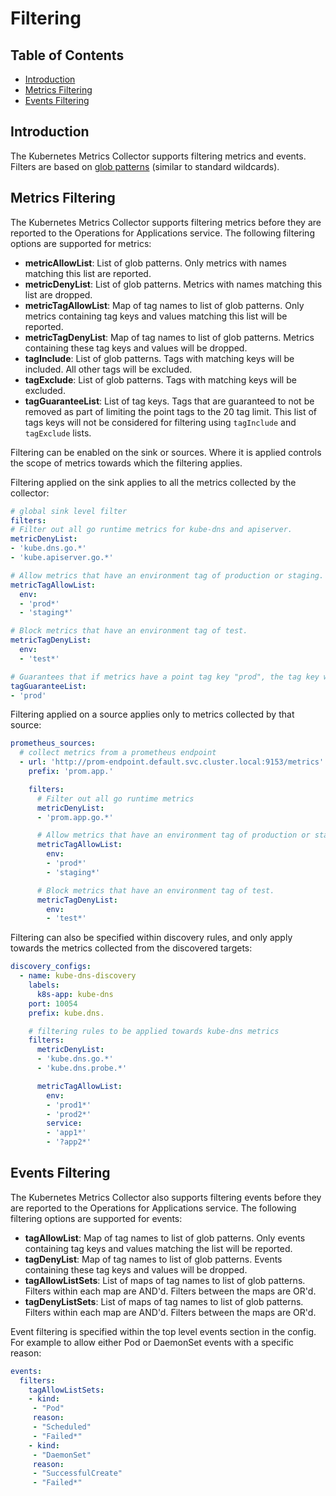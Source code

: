# Filtering

## Table of Contents
* [Introduction](#introduction)
* [Metrics Filtering](#metrics-filtering)
* [Events Filtering](#events-filtering)

## Introduction
The Kubernetes Metrics Collector supports filtering metrics and events. Filters are based on [glob patterns](https://github.com/gobwas/glob#syntax) (similar to standard wildcards).

## Metrics Filtering

The Kubernetes Metrics Collector supports filtering metrics before they are reported to the Operations for Applications service. The following filtering options are supported for metrics:

  * **metricAllowList**: List of glob patterns. Only metrics with names matching this list are reported.
  * **metricDenyList**: List of glob patterns. Metrics with names matching this list are dropped.
  * **metricTagAllowList**: Map of tag names to list of glob patterns. Only metrics containing tag keys and values matching this list will be reported.
  * **metricTagDenyList**: Map of tag names to list of glob patterns. Metrics containing these tag keys and values will be dropped.
  * **tagInclude**: List of glob patterns. Tags with matching keys will be included. All other tags will be excluded.
  * **tagExclude**: List of glob patterns. Tags with matching keys will be excluded.
  * **tagGuaranteeList**: List of tag keys. Tags that are guaranteed to not be removed as part of limiting the point tags to the 20 tag limit. This list of tags keys will not be considered for filtering using `tagInclude` and `tagExclude` lists.

Filtering can be enabled on the sink or sources. Where it is applied controls the scope of metrics towards which the filtering applies.

Filtering applied on the sink applies to all the metrics collected by the collector:

```yaml
# global sink level filter
filters:
# Filter out all go runtime metrics for kube-dns and apiserver.
metricDenyList:
- 'kube.dns.go.*'
- 'kube.apiserver.go.*'

# Allow metrics that have an environment tag of production or staging.
metricTagAllowList:
  env:
  - 'prod*'
  - 'staging*'

# Block metrics that have an environment tag of test.
metricTagDenyList:
  env:
  - 'test*'

# Guarantees that if metrics have a point tag key "prod", the tag key will not be filtered out.
tagGuaranteeList:
- 'prod'
```

Filtering applied on a source applies only to metrics collected by that source:
```yaml
prometheus_sources:
  # collect metrics from a prometheus endpoint
  - url: 'http://prom-endpoint.default.svc.cluster.local:9153/metrics'
    prefix: 'prom.app.'

    filters:
      # Filter out all go runtime metrics
      metricDenyList:
      - 'prom.app.go.*'

      # Allow metrics that have an environment tag of production or staging
      metricTagAllowList:
        env:
        - 'prod*'
        - 'staging*'

      # Block metrics that have an environment tag of test.
      metricTagDenyList:
        env:
        - 'test*'
```

Filtering can also be specified within discovery rules, and only apply towards the metrics collected from the discovered targets:
```yaml
discovery_configs:
  - name: kube-dns-discovery
    labels:
      k8s-app: kube-dns
    port: 10054
    prefix: kube.dns.

    # filtering rules to be applied towards kube-dns metrics
    filters:
      metricDenyList:
      - 'kube.dns.go.*'
      - 'kube.dns.probe.*'

      metricTagAllowList:
        env:
        - 'prod1*'
        - 'prod2*'
        service:
        - 'app1*'
        - '?app2*'
```

## Events Filtering

The Kubernetes Metrics Collector also supports filtering events before they are reported to the Operations for Applications service. The following filtering options are supported for events:

* **tagAllowList**: Map of tag names to list of glob patterns. Only events containing tag keys and values matching the list will be reported.
* **tagDenyList**: Map of tag names to list of glob patterns. Events containing these tag keys and values will be dropped.
* **tagAllowListSets**: List of maps of tag names to list of glob patterns. Filters within each map are AND'd. Filters between the maps are OR'd.
* **tagDenyListSets**: List of maps of tag names to list of glob patterns. Filters within each map are AND'd. Filters between the maps are OR'd.

Event filtering is specified within the top level events section in the config. For example to allow either Pod or DaemonSet events with a specific reason:

```yaml
events:
  filters:
    tagAllowListSets:
    - kind:
     - "Pod"
     reason:
     - "Scheduled"
     - "Failed*"
    - kind:
     - "DaemonSet"
     reason:
     - "SuccessfulCreate"
     - "Failed*"
```
